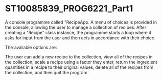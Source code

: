 # ST10085839_PROG6221_Part1
A console programme called "RecipeApp. 
A menu of choices is provided in the console, allowing the user to manage a collection of recipes. 
After creating a "Recipe" class instance, the programme starts a loop where it asks for input from the user and then acts in accordance with their choice.

The available options are:

The user can add a new recipe to the collection, view all of the recipes in the collection, scale a recipe using a factor they enter, return the ingredient quantities in a recipe to their original values, delete all of the recipes from the collection, and then quit the program.



